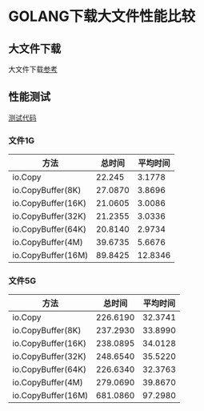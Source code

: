 # GOLANG下载大文件性能比较
## 大文件下载
大文件下载[参考](https://stackoverflow.com/questions/11692860/how-can-i-efficiently-download-a-large-file-using-go)
## 性能测试
[测试代码](https://github.com/zdq0394/try-in-go/tree/master/bigfiledown)
### 文件1G
| 方法 | 总时间 | 平均时间 |
| -----| ----- | ------ |
| io.Copy | 22.245 | 3.1778 |
| io.CopyBuffer(8K) | 27.0870 | 3.8696 |
| io.CopyBuffer(16K) | 21.0605 | 3.0086 |
| io.CopyBuffer(32K) | 21.2355 | 3.0336 |
| io.CopyBuffer(64K) | 20.8140 | 2.9734 |
| io.CopyBuffer(4M) | 39.6735 | 5.6676 |
| io.CopyBuffer(16M) | 89.8425 | 12.8346 |

### 文件5G
| 方法 | 总时间 | 平均时间 |
| -----| ----- | ------ |
| io.Copy | 226.6190 | 32.3741 |
| io.CopyBuffer(8K) | 237.2930 | 33.8990 |
| io.CopyBuffer(16K) | 238.0895 | 34.0128 |
| io.CopyBuffer(32K) | 248.6540 | 35.5220 |
| io.CopyBuffer(64K) | 226.6340 | 32.3763 |
| io.CopyBuffer(4M) | 279.0690 | 39.8670 |
| io.CopyBuffer(16M) | 681.0860 | 97.2980 |